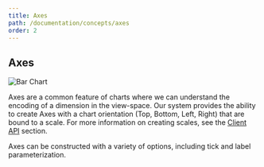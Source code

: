 ```yaml
---
title: Axes
path: /documentation/concepts/axes
order: 2
---
```


## Axes

![Bar Chart](/images/barchart.png)

Axes are a common feature of charts where we can understand the encoding of a
dimension in the view-space. Our system provides the ability to create Axes
with a chart orientation (Top, Bottom, Left, Right) that are bound to a scale.
For more information on creating scales, see the
[Client API](/documentation/apis) section.

Axes can be constructed with a variety of options, including tick and label
parameterization.
